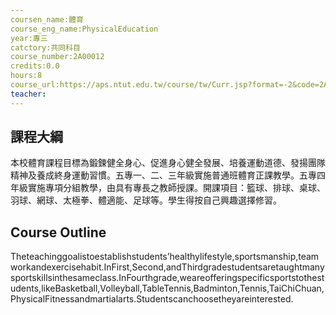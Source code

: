 ```yaml
---
coursen_name:體育
course_eng_name:PhysicalEducation
year:專三
catctory:共同科目
course_number:2A00012
credits:0.0
hours:8
course_url:https://aps.ntut.edu.tw/course/tw/Curr.jsp?format=-2&code=2A00012
teacher:
---
```


## 課程大綱

本校體育課程目標為鍛鍊健全身心、促進身心健全發展、培養運動道德、發揚團隊精神及養成終身運動習慣。五專一、二、三年級實施普通班體育正課教學。五專四年級實施專項分組教學，由具有專長之教師授課。開課項目：籃球、排球、桌球、羽球、網球、太極拳、體適能、足球等。學生得按自己興趣選擇修習。


## Course Outline

Theteachinggoalistoestablishstudents’healthylifestyle,sportsmanship,teamworkandexercisehabit.InFirst,Second,andThirdgradestudentsaretaughtmanysportskillsinthesameclass.InFourthgrade,weareofferingspecificsportstothestudents,likeBasketball,Volleyball,TableTennis,Badminton,Tennis,TaiChiChuan,PhysicalFitnessandmartialarts.Studentscanchoosetheyareinterested.

